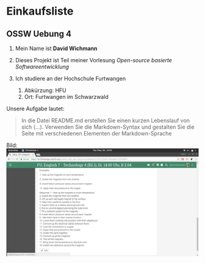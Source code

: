 # Einkaufsliste
## OSSW Uebung 4

1. Mein Name ist **David Wichmann**
1. Dieses Projekt ist Teil meiner Vorlesung *Open-source basierte Softwareentwicklung*

1. Ich studiere an der Hochschule Furtwangen
	1. Abkürzung: HFU
	1. Ort: Furtwangen im Schwarzwald

Unsere Aufgabe lautet:

> In die Datei README.md erstellen Sie einen kurzen Lebenslauf von sich (...).
> Verwenden Sie die Markdown-Syntax und gestalten Sie die Seite mit verschiedenen Elementen der Markdown-Sprache

Bild:
![Testpicture](./Testbild.png)